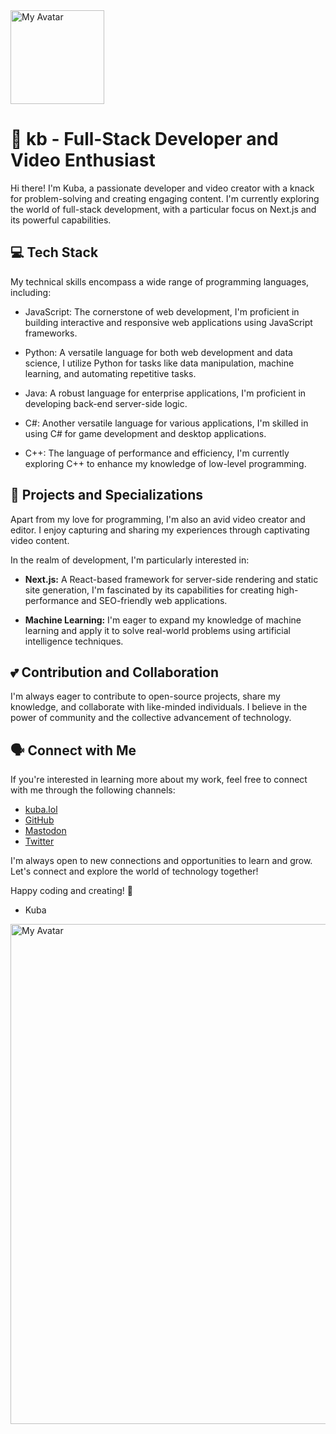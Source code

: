 <img alt="My Avatar" src="https://avatars.githubusercontent.com/u/47297843" width="150"/>  

# 👋 kb - Full-Stack Developer and Video Enthusiast

Hi there! I'm Kuba, a passionate developer and video creator with a knack for problem-solving and creating engaging content. I'm currently exploring the world of full-stack development, with a particular focus on Next.js and its powerful capabilities.

## 💻 Tech Stack

My technical skills encompass a wide range of programming languages, including:

* JavaScript: The cornerstone of web development, I'm proficient in building interactive and responsive web applications using JavaScript frameworks.

* Python: A versatile language for both web development and data science, I utilize Python for tasks like data manipulation, machine learning, and automating repetitive tasks.

* Java: A robust language for enterprise applications, I'm proficient in developing back-end server-side logic.

* C#: Another versatile language for various applications, I'm skilled in using C# for game development and desktop applications.

* C++: The language of performance and efficiency, I'm currently exploring C++ to enhance my knowledge of low-level programming.

## 👀 Projects and Specializations

Apart from my love for programming, I'm also an avid video creator and editor. I enjoy capturing and sharing my experiences through captivating video content.

In the realm of development, I'm particularly interested in:

* **Next.js:** A React-based framework for server-side rendering and static site generation, I'm fascinated by its capabilities for creating high-performance and SEO-friendly web applications.

* **Machine Learning:** I'm eager to expand my knowledge of machine learning and apply it to solve real-world problems using artificial intelligence techniques.

## 💕 Contribution and Collaboration

I'm always eager to contribute to open-source projects, share my knowledge, and collaborate with like-minded individuals. I believe in the power of community and the collective advancement of technology.

## 🗣 Connect with Me

If you're interested in learning more about my work, feel free to connect with me through the following channels:

* [kuba.lol](https://kuba.lol)
* [GitHub](https://github.com/kbvivi)
* [Mastodon](https://101010.pl/@kb)
* [Twitter](https://twitter.com/idkuba)

I'm always open to new connections and opportunities to learn and grow. Let's connect and explore the world of technology together!

Happy coding and creating! 🤍

- Kuba


  
<img alt="My Avatar" src="https://github.com/kbvivi/kbvivi/blob/main/img1.gif" width="800"/>  
